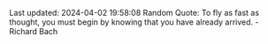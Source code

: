 Last updated: 2024-04-02 19:58:08
Random Quote: To fly as fast as thought, you must begin by knowing that you have already arrived. - Richard Bach